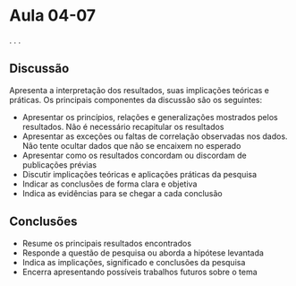 # Aula 04-07

.
.
.

## Discussão

Apresenta a interpretação dos resultados, suas implicações teóricas e práticas. Os principais componentes da discussão são os seguintes:
- Apresentar os princípios, relações e generalizações mostrados pelos resultados. Não é necessário recapitular os resultados
- Apresentar as exceções ou faltas de correlação observadas nos dados. Não tente ocultar dados que não se encaixem no esperado
- Apresentar como os resultados concordam ou discordam de publicações prévias
- Discutir implicações teóricas e aplicações práticas da pesquisa
- Indicar as conclusões de forma clara e objetiva
- Indica as evidências para se chegar a cada conclusão

## Conclusões

* Resume os principais resultados encontrados
* Responde a questão de pesquisa ou aborda a hipótese levantada
* Indica as implicações, significado e conclusões da pesquisa
* Encerra apresentando possíveis trabalhos futuros sobre o tema
